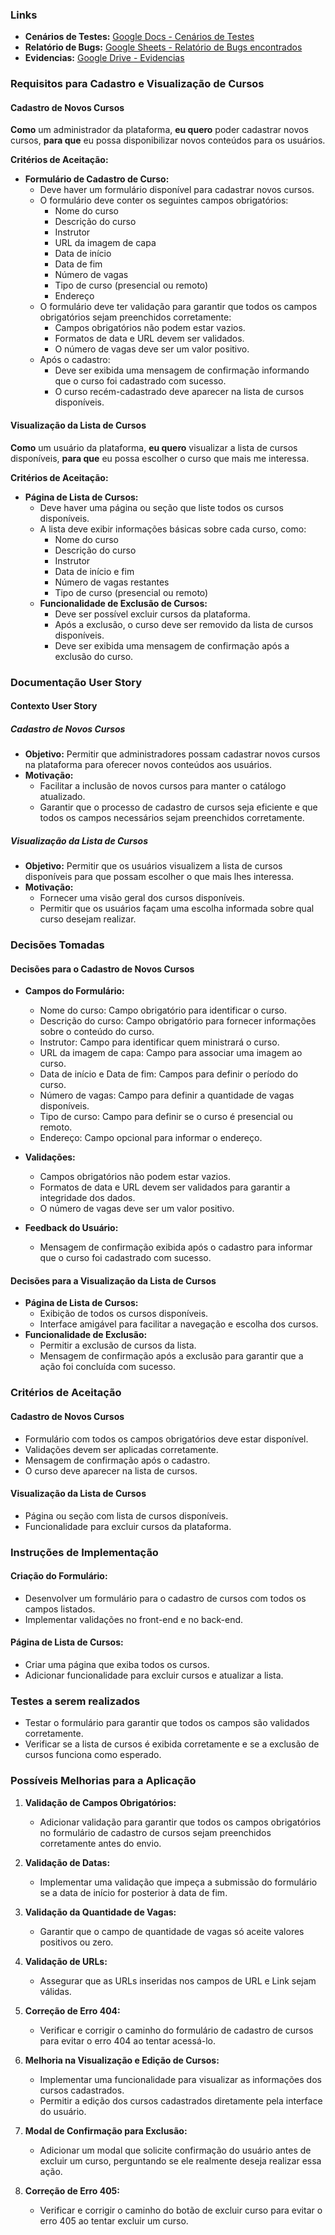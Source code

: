 ### Links 
- **Cenários de Testes:** [Google Docs - Cenários de Testes](https://docs.google.com/document/d/1avHmvPfLLP3J-iGenZR3DpebKAZ4EPfflNww9YXOyq0/edit?usp=sharing)
- **Relatório de Bugs:** [Google Sheets - Relatório de Bugs encontrados](https://docs.google.com/spreadsheets/d/1iReSINRqtrQa62Egwen0_2lDJrkeJqo-/edit?usp=sharing&ouid=113059406305113632086&rtpof=true&sd=true)
- **Evidencias:** [Google Drive - Evidencias]()


### Requisitos para Cadastro e Visualização de Cursos

#### Cadastro de Novos Cursos
**Como** um administrador da plataforma, **eu quero** poder cadastrar novos cursos, **para que** eu possa disponibilizar novos conteúdos para os usuários.

**Critérios de Aceitação:**
- **Formulário de Cadastro de Curso:**
  - Deve haver um formulário disponível para cadastrar novos cursos.
  - O formulário deve conter os seguintes campos obrigatórios:
    - Nome do curso
    - Descrição do curso
    - Instrutor
    - URL da imagem de capa
    - Data de início
    - Data de fim
    - Número de vagas
    - Tipo de curso (presencial ou remoto)
    - Endereço
  - O formulário deve ter validação para garantir que todos os campos obrigatórios sejam preenchidos corretamente:
    - Campos obrigatórios não podem estar vazios.
    - Formatos de data e URL devem ser validados.
    - O número de vagas deve ser um valor positivo.
  - Após o cadastro:
    - Deve ser exibida uma mensagem de confirmação informando que o curso foi cadastrado com sucesso.
    - O curso recém-cadastrado deve aparecer na lista de cursos disponíveis.

#### Visualização da Lista de Cursos
**Como** um usuário da plataforma, **eu quero** visualizar a lista de cursos disponíveis, **para que** eu possa escolher o curso que mais me interessa.

**Critérios de Aceitação:**
- **Página de Lista de Cursos:**
  - Deve haver uma página ou seção que liste todos os cursos disponíveis.
  - A lista deve exibir informações básicas sobre cada curso, como:
    - Nome do curso
    - Descrição do curso
    - Instrutor
    - Data de início e fim
    - Número de vagas restantes
    - Tipo de curso (presencial ou remoto)
  - **Funcionalidade de Exclusão de Cursos:**
    - Deve ser possível excluir cursos da plataforma.
    - Após a exclusão, o curso deve ser removido da lista de cursos disponíveis.
    - Deve ser exibida uma mensagem de confirmação após a exclusão do curso.

### Documentação User Story

#### Contexto User Story

##### Cadastro de Novos Cursos
- **Objetivo:** Permitir que administradores possam cadastrar novos cursos na plataforma para oferecer novos conteúdos aos usuários.
- **Motivação:**
  - Facilitar a inclusão de novos cursos para manter o catálogo atualizado.
  - Garantir que o processo de cadastro de cursos seja eficiente e que todos os campos necessários sejam preenchidos corretamente.

##### Visualização da Lista de Cursos
- **Objetivo:** Permitir que os usuários visualizem a lista de cursos disponíveis para que possam escolher o que mais lhes interessa.
- **Motivação:**
  - Fornecer uma visão geral dos cursos disponíveis.
  - Permitir que os usuários façam uma escolha informada sobre qual curso desejam realizar.

### Decisões Tomadas

#### Decisões para o Cadastro de Novos Cursos
- **Campos do Formulário:**
  - Nome do curso: Campo obrigatório para identificar o curso.
  - Descrição do curso: Campo obrigatório para fornecer informações sobre o conteúdo do curso.
  - Instrutor: Campo para identificar quem ministrará o curso.
  - URL da imagem de capa: Campo para associar uma imagem ao curso.
  - Data de início e Data de fim: Campos para definir o período do curso.
  - Número de vagas: Campo para definir a quantidade de vagas disponíveis.
  - Tipo de curso: Campo para definir se o curso é presencial ou remoto.
  - Endereço: Campo opcional para informar o endereço.

- **Validações:**
  - Campos obrigatórios não podem estar vazios.
  - Formatos de data e URL devem ser validados para garantir a integridade dos dados.
  - O número de vagas deve ser um valor positivo.

- **Feedback do Usuário:**
  - Mensagem de confirmação exibida após o cadastro para informar que o curso foi cadastrado com sucesso.

#### Decisões para a Visualização da Lista de Cursos
- **Página de Lista de Cursos:**
  - Exibição de todos os cursos disponíveis.
  - Interface amigável para facilitar a navegação e escolha dos cursos.
- **Funcionalidade de Exclusão:**
  - Permitir a exclusão de cursos da lista.
  - Mensagem de confirmação após a exclusão para garantir que a ação foi concluída com sucesso.

### Critérios de Aceitação

#### Cadastro de Novos Cursos
- Formulário com todos os campos obrigatórios deve estar disponível.
- Validações devem ser aplicadas corretamente.
- Mensagem de confirmação após o cadastro.
- O curso deve aparecer na lista de cursos.

#### Visualização da Lista de Cursos
- Página ou seção com lista de cursos disponíveis.
- Funcionalidade para excluir cursos da plataforma.

### Instruções de Implementação

#### Criação do Formulário:
- Desenvolver um formulário para o cadastro de cursos com todos os campos listados.
- Implementar validações no front-end e no back-end.

#### Página de Lista de Cursos:
- Criar uma página que exiba todos os cursos.
- Adicionar funcionalidade para excluir cursos e atualizar a lista.

### Testes a serem realizados
- Testar o formulário para garantir que todos os campos são validados corretamente.
- Verificar se a lista de cursos é exibida corretamente e se a exclusão de cursos funciona como esperado.

### Possíveis Melhorias para a Aplicação

1. **Validação de Campos Obrigatórios:**
   - Adicionar validação para garantir que todos os campos obrigatórios no formulário de cadastro de cursos sejam preenchidos corretamente antes do envio.

2. **Validação de Datas:**
   - Implementar uma validação que impeça a submissão do formulário se a data de início for posterior à data de fim.

3. **Validação da Quantidade de Vagas:**
   - Garantir que o campo de quantidade de vagas só aceite valores positivos ou zero.

4. **Validação de URLs:**
   - Assegurar que as URLs inseridas nos campos de URL e Link sejam válidas.

5. **Correção de Erro 404:**
   - Verificar e corrigir o caminho do formulário de cadastro de cursos para evitar o erro 404 ao tentar acessá-lo.

6. **Melhoria na Visualização e Edição de Cursos:**
   - Implementar uma funcionalidade para visualizar as informações dos cursos cadastrados.
   - Permitir a edição dos cursos cadastrados diretamente pela interface do usuário.

7. **Modal de Confirmação para Exclusão:**
   - Adicionar um modal que solicite confirmação do usuário antes de excluir um curso, perguntando se ele realmente deseja realizar essa ação.

8. **Correção de Erro 405:**
   - Verificar e corrigir o caminho do botão de excluir curso para evitar o erro 405 ao tentar excluir um curso.
